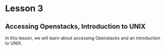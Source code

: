 # Lesson 3

## Accessing Openstacks, Introduction to UNIX

In this lesson, we will learn about accessing Openstacks and an introduction to UNIX.
